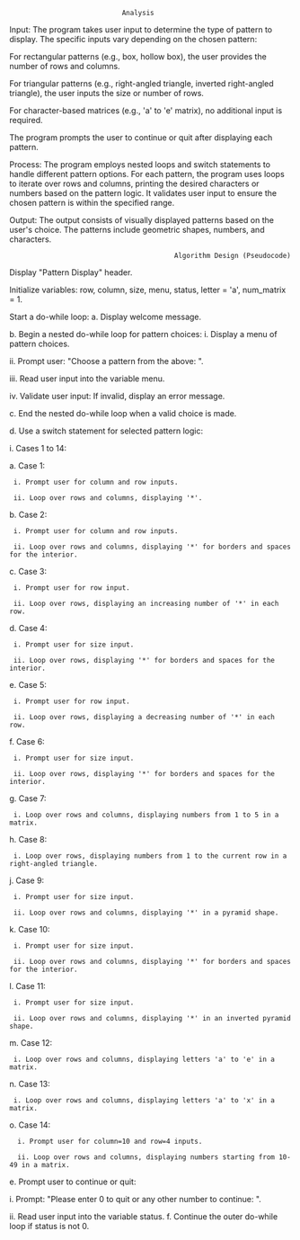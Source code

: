                                 Analysis
Input: The program takes user input to determine the type of pattern to display. The specific inputs vary depending on the chosen pattern:

For rectangular patterns (e.g., box, hollow box), the user provides the number of rows and columns.

For triangular patterns (e.g., right-angled triangle, inverted right-angled triangle), the user inputs the size or number of rows.

For character-based matrices (e.g., 'a' to 'e' matrix), no additional input is required.

The program prompts the user to continue or quit after displaying each pattern.

Process: The program employs nested loops and switch statements to handle different pattern options. For each pattern, the program uses loops to iterate over rows and columns, printing the desired characters or numbers based on the pattern logic. It validates user input to ensure the chosen pattern is within the specified range.

Output: The output consists of visually displayed patterns based on the user's choice. The patterns include geometric shapes, numbers, and characters.


                                             Algorithm Design (Pseudocode)
Display "Pattern Display" header.

Initialize variables: row, column, size, menu, status, letter = 'a', num_matrix = 1.

Start a do-while loop: a. Display welcome message.

b. Begin a nested do-while loop for pattern choices: i. Display a menu of pattern choices.

ii. Prompt user: "Choose a pattern from the above: ".

iii. Read user input into the variable menu.

iv. Validate user input: If invalid, display an error message.

c. End the nested do-while loop when a valid choice is made.

d. Use a switch statement for selected pattern logic:

i. Cases 1 to 14:

  a. Case 1:

     i. Prompt user for column and row inputs.

     ii. Loop over rows and columns, displaying '*'.

  b. Case 2:

     i. Prompt user for column and row inputs.

     ii. Loop over rows and columns, displaying '*' for borders and spaces for the interior.

  c. Case 3:

     i. Prompt user for row input.

     ii. Loop over rows, displaying an increasing number of '*' in each row.

  d. Case 4:

     i. Prompt user for size input.

     ii. Loop over rows, displaying '*' for borders and spaces for the interior.

  e. Case 5:

     i. Prompt user for row input.

     ii. Loop over rows, displaying a decreasing number of '*' in each row.

  f. Case 6:

     i. Prompt user for size input.

     ii. Loop over rows, displaying '*' for borders and spaces for the interior.

  g. Case 7:

     i. Loop over rows and columns, displaying numbers from 1 to 5 in a matrix.

  h. Case 8:

     i. Loop over rows, displaying numbers from 1 to the current row in a right-angled triangle.

  j. Case 9:

     i. Prompt user for size input.

     ii. Loop over rows and columns, displaying '*' in a pyramid shape.

  k. Case 10:

     i. Prompt user for size input.

     ii. Loop over rows and columns, displaying '*' for borders and spaces for the interior.

  l. Case 11:

     i. Prompt user for size input.

     ii. Loop over rows and columns, displaying '*' in an inverted pyramid shape.

  m. Case 12:

     i. Loop over rows and columns, displaying letters 'a' to 'e' in a matrix.

  n. Case 13:

     i. Loop over rows and columns, displaying letters 'a' to 'x' in a matrix.

  o. Case 14:

      i. Prompt user for column=10 and row=4 inputs.

      ii. Loop over rows and columns, displaying numbers starting from 10-49 in a matrix.
e. Prompt user to continue or quit:

 i. Prompt: "Please enter 0 to quit or any other number to continue: ".

 ii. Read user input into the variable status.
f. Continue the outer do-while loop if status is not 0.

